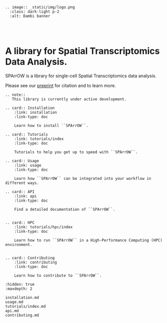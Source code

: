 ```{eval-rst}
.. image:: _static/img/logo.png
  :class: dark-light p-2
  :alt: Dambi banner
```

<br><br>

# A library for Spatial Transcriptomics Data Analysis.

SPArrOW is a library for single-cell Spatial Transcriptomics data analysis.

Please see our [preprint](https://www.biorxiv.org/content/10.1101/2024.07.04.601829v1) for citation and to learn more.

```{eval-rst}
.. note::
   This library is currently under active development.
```

```{eval-rst}
.. card:: Installation
    :link: installation
    :link-type: doc

    Learn how to install ``SPArrOW``.

.. card:: Tutorials
    :link: tutorials/index
    :link-type: doc

    Tutorials to help you get up to speed with ``SPArrOW``.

.. card:: Usage
    :link: usage
    :link-type: doc

    Learn how ``SPArrOW`` can be integrated into your workflow in different ways.

.. card:: API
    :link: api
    :link-type: doc

    Find a detailed documentation of ``SPArrOW``.


.. card:: HPC
    :link: tutorials/hpc/index
    :link-type: doc

    Learn how to run ``SPArrOW`` in a High-Performance Computing (HPC) environment.


.. card:: Contributing
    :link: contributing
    :link-type: doc

    Learn how to contribute to ``SPArrOW``.

```

```{toctree}
:hidden: true
:maxdepth: 2

installation.md
usage.md
tutorials/index.md
api.md
contributing.md
```
